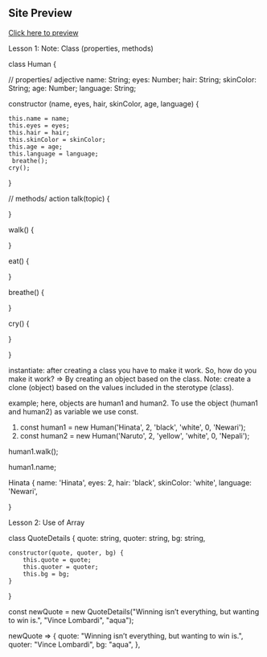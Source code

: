 ## Site Preview

[Click here to preview](https://sawruh.github.io/quote-machine/)

Lesson 1: Note: Class (properties, methods)

class Human {

// properties/ adjective
name: String;
eyes: Number;
hair: String;
skinColor: String;
age: Number;
language: String;

constructor (name, eyes, hair, skinColor, age, language) {

    this.name = name;
    this.eyes = eyes;
    this.hair = hair;
    this.skinColor = skinColor;
    this.age = age;
    this.language = language;
     breathe();
    cry();

}

// methods/ action
talk(topic) {

}

walk() {

}

eat() {

}

breathe() {

}

cry() {

}

}

instantiate: after creating a class you have to make it work. So, how do you make it work? => By creating an object based on the class.
Note: create a clone (object) based on the values included in the sterotype (class).

example; here, objects are human1 and human2. To use the object (human1 and human2) as variable we use const.

1. const human1 = new Human('Hinata', 2, 'black', 'white', 0, 'Newari');
2. const human2 = new Human('Naruto', 2, 'yellow', 'white', 0, 'Nepali');

human1.walk();

human1.name;

Hinata {
name: 'Hinata',
eyes: 2,
hair: 'black',
skinColor: 'white',
language: 'Newari',

}

Lesson 2: Use of Array

class QuoteDetails {
quote: string,
quoter: string,
bg: string,

    constructor(quote, quoter, bg) {
        this.quote = quote;
        this.quoter = quoter;
        this.bg = bg;
    }

}

const newQuote = new QuoteDetails("Winning isn’t everything, but wanting to win is.", "Vince Lombardi", "aqua");

newQuote => {
quote: "Winning isn’t everything, but wanting to win is.",
quoter: "Vince Lombardi",
bg: "aqua",
},
